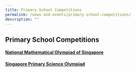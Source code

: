 ```yaml
---
title: Primary School Competitions
permalink: /news-and-events/primary-school-competitions/
description: ""
---
```

## Primary School Competitions

#### <a href="/news-and-events/primary-school-competitions/mathematical-olympiad-of-sg/news-and-updates/"> National Mathematical Olympiad of Singapore </a>

#### <a href="/news-and-events/primary-school-competitions/sg-primary-science-olympiad/introduction/"> Singapore Primary Science Olympiad </a>